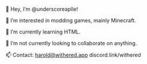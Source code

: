 👋 Hey, I’m @underscoreaplle!

👀 I’m interested in modding games, mainly Minecraft.

🌱 I’m currently learning HTML.

💞️ I’m not currently looking to collaborate on anything.

📫 Contact:
       harold@withered.app
       discord.link/withered

<!---
underscoreaplle/underscoreaplle is a ✨ special ✨ repository because its `README.md` (this file) appears on your GitHub profile.
You can click the Preview link to take a look at your changes.
--->
